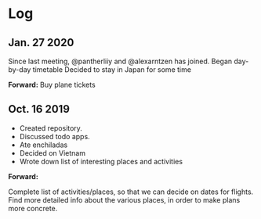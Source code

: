 # Log
## Jan. 27 2020
Since last meeting, @pantherliiy and @alexarntzen has joined.
Began day-by-day timetable
Decided to stay in Japan for some time

**Forward:**
Buy plane tickets

## Oct. 16 2019
- Created repository.
- Discussed todo apps.
- Ate enchiladas
- Decided on Vietnam
- Wrote down list of interesting places and activities

**Forward:**

Complete list of activities/places, so that we can decide on dates for flights.
Find more detailed info about the various places, in order to make plans more concrete.
